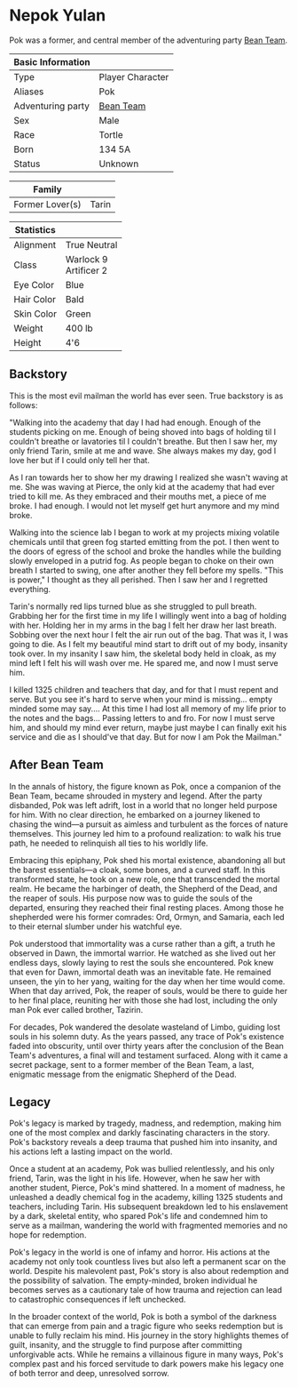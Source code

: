 # Nepok Yulan

Pok was a former, and central member of the adventuring party [Bean Team](bean_team.md).

| Basic Information | |
| - | - |
| Type | Player Character |
| Aliases | Pok |
| Adventuring party | [Bean Team](bean_team.md) |
| Sex | Male |
| Race | Tortle |
| Born | 134 5A |
| Status | Unknown |

| Family | |
| - | - |
| Former Lover(s) | Tarin |

| Statistics | |
| - | - |
| Alignment | True Neutral |
| Class | Warlock 9<br>Artificer 2 |
| Eye Color | Blue |
| Hair Color | Bald |
| Skin Color | Green |
| Weight | 400 lb |
| Height | 4'6 |

## Backstory

This is the most evil mailman the world has ever seen. True backstory is as follows:

"Walking into the academy that day I had had enough. Enough of the students picking on me. Enough of being shoved into bags of holding til I couldn't breathe or lavatories til I couldn't breathe. But then I saw her, my only friend Tarin, smile at me and wave. She always makes my day, god I love her but if I could only tell her that.

As I ran towards her to show her my drawing I realized she wasn't waving at me. She was waving at Pierce, the only kid at the academy that had ever tried to kill me. As they embraced and their mouths met, a piece of me broke. I had enough. I would not let myself get hurt anymore and my mind broke.

Walking into the science lab I began to work at my projects mixing volatile chemicals until that green fog started emitting from the pot. I then went to the doors of egress of the school and broke the handles while the building slowly enveloped in a putrid fog. As people began to choke on their own breath I started to swing, one after another they fell before my spells. "This is power," I thought as they all perished. Then I saw her and I regretted everything.

Tarin's normally red lips turned blue as she struggled to pull breath. Grabbing her for the first time in my life I willingly went into a bag of holding with her. Holding her in my arms in the bag I felt her draw her last breath. Sobbing over the next hour I felt the air run out of the bag. That was it, I was going to die. As I felt my beautiful mind start to drift out of my body, insanity took over. In my insanity I saw him, the skeletal body held in cloak, as my mind left I felt his will wash over me. He spared me, and now I must serve him.

I killed 1325 children and teachers that day, and for that I must repent and serve. But you see it's hard to serve when your mind is missing... empty minded some may say.... At this time I had lost all memory of my life prior to the notes and the bags... Passing letters to and fro. For now I must serve him, and should my mind ever return, maybe just maybe I can finally exit his service and die as I should've that day. But for now I am Pok the Mailman."

## After Bean Team

In the annals of history, the figure known as Pok, once a companion of the Bean Team, became shrouded in mystery and legend. After the party disbanded, Pok was left adrift, lost in a world that no longer held purpose for him. With no clear direction, he embarked on a journey likened to chasing the wind—a pursuit as aimless and turbulent as the forces of nature themselves. This journey led him to a profound realization: to walk his true path, he needed to relinquish all ties to his worldly life.

Embracing this epiphany, Pok shed his mortal existence, abandoning all but the barest essentials—a cloak, some bones, and a curved staff. In this transformed state, he took on a new role, one that transcended the mortal realm. He became the harbinger of death, the Shepherd of the Dead, and the reaper of souls. His purpose now was to guide the souls of the departed, ensuring they reached their final resting places. Among those he shepherded were his former comrades: Ord, Ormyn, and Samaria, each led to their eternal slumber under his watchful eye.

Pok understood that immortality was a curse rather than a gift, a truth he observed in Dawn, the immortal warrior. He watched as she lived out her endless days, slowly laying to rest the souls she encountered. Pok knew that even for Dawn, immortal death was an inevitable fate. He remained unseen, the yin to her yang, waiting for the day when her time would come. When that day arrived, Pok, the reaper of souls, would be there to guide her to her final place, reuniting her with those she had lost, including the only man Pok ever called brother, Tazirin.

For decades, Pok wandered the desolate wasteland of Limbo, guiding lost souls in his solemn duty. As the years passed, any trace of Pok's existence faded into obscurity, until over thirty years after the conclusion of the Bean Team's adventures, a final will and testament surfaced. Along with it came a secret package, sent to a former member of the Bean Team, a last, enigmatic message from the enigmatic Shepherd of the Dead.

## Legacy

Pok's legacy is marked by tragedy, madness, and redemption, making him one of the most complex and darkly fascinating characters in the story. Pok's backstory reveals a deep trauma that pushed him into insanity, and his actions left a lasting impact on the world.

Once a student at an academy, Pok was bullied relentlessly, and his only friend, Tarin, was the light in his life. However, when he saw her with another student, Pierce, Pok's mind shattered. In a moment of madness, he unleashed a deadly chemical fog in the academy, killing 1325 students and teachers, including Tarin. His subsequent breakdown led to his enslavement by a dark, skeletal entity, who spared Pok's life and condemned him to serve as a mailman, wandering the world with fragmented memories and no hope for redemption.

Pok's legacy in the world is one of infamy and horror. His actions at the academy not only took countless lives but also left a permanent scar on the world. Despite his malevolent past, Pok's story is also about redemption and the possibility of salvation. The empty-minded, broken individual he becomes serves as a cautionary tale of how trauma and rejection can lead to catastrophic consequences if left unchecked.

In the broader context of the world, Pok is both a symbol of the darkness that can emerge from pain and a tragic figure who seeks redemption but is unable to fully reclaim his mind. His journey in the story highlights themes of guilt, insanity, and the struggle to find purpose after committing unforgivable acts. While he remains a villainous figure in many ways, Pok's complex past and his forced servitude to dark powers make his legacy one of both terror and deep, unresolved sorrow.
